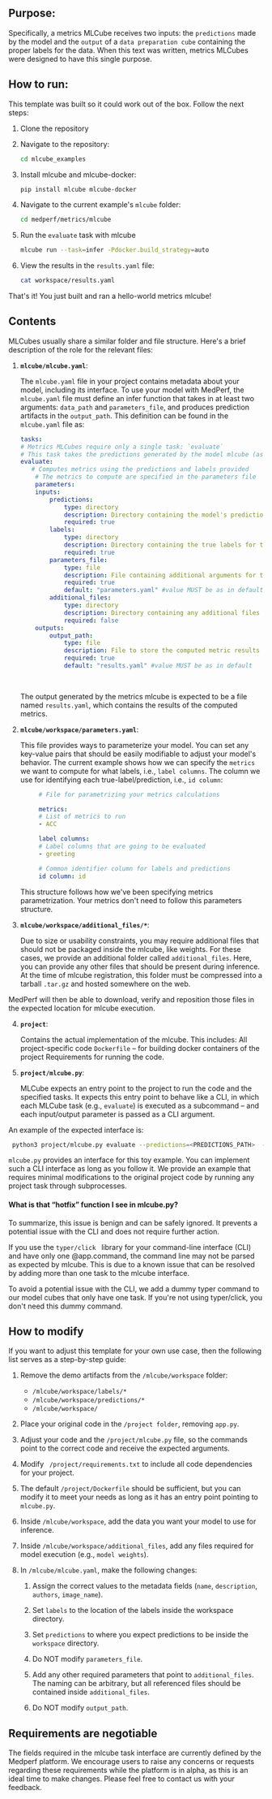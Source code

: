 ## Purpose:
Specifically, a metrics MLCube receives two inputs: the `predictions` made by the model and the `output` of a `data preparation cube` containing the proper labels for the data. When this text was written, metrics MLCubes were designed to have this single purpose.

## How to run:
This template was built so it could work out of the box. Follow the next steps:

1. Clone the repository
2. Navigate to the repository:

   ```bash
   cd mlcube_examples
   ```
3. Install mlcube and mlcube-docker:

   ```bash
   pip install mlcube mlcube-docker
   ```
4. Navigate to the current example's `mlcube` folder:

   ```bash
   cd medperf/metrics/mlcube
   ```
5. Run the `evaluate` task with mlcube
   ```bash
   mlcube run --task=infer -Pdocker.build_strategy=auto
   ```
6. View the results in the `results.yaml` file:
   ```bash
   cat workspace/results.yaml
   ```
That's it! You just built and ran a hello-world metrics mlcube!

## Contents

MLCubes usually share a similar folder and file structure. Here's a brief description of the role for the relevant files:

1. __`mlcube/mlcube.yaml`__: 
   
   The `mlcube.yaml` file in your project contains metadata about your model, including its interface. To use your model with MedPerf, the `mlcube.yaml` file must define an infer function that takes in at least two arguments: `data_path` and `parameters_file`, and produces prediction artifacts in the `output_path`. This definition can be found in the `mlcube.yaml` file as:

    ```yml
    tasks:
    # Metrics MLCubes require only a single task: `evaluate`
    # This task takes the predictions generated by the model mlcube (as a directory)
    evaluate:
       # Computes metrics using the predictions and labels provided
        # The metrics to compute are specified in the parameters file
        parameters:
        inputs: 
            predictions:
                type: directory
                description: Directory containing the model's predictions
                required: true
            labels:
                type: directory
                description: Directory containing the true labels for the data
                required: true
            parameters_file:
                type: file
                description: File containing additional arguments for the metric computation
                required: true
                default: "parameters.yaml" #value MUST be as in default]
            additional_files:
                type: directory
                description: Directory containing any additional files needed for the task
                required: false
        outputs: 
            output_path: 
                type: file
                description: File to store the computed metric results
                required: true
                default: "results.yaml" #value MUST be as in default
            
            
    ```



    The output generated by the metrics mlcube is expected to be a file named `results.yaml`, which contains the results of the computed metrics.

2. __`mlcube/workspace/parameters.yaml`__:

   This file provides ways to parameterize your model. You can set any key-value pairs that should be easily modifiable to adjust your model's behavior. The current example shows how we can specify the `metrics ` we want to compute for what labels, i.e., `label columns`. The column we use for identifying each true-label/prediction, i.e., `id column`:

   ```yml
        # File for parametrizing your metrics calculations

        metrics:
        # List of metrics to run
        - ACC

        label columns:
        # Label columns that are going to be evaluated
        - greeting

        # Common identifier column for labels and predictions
        id column: id
   ```

   This structure follows how we've been specifying metrics parametrization. Your metrics don't need to follow this parameters structure.

3. __`mlcube/workspace/additional_files/*`__:
   
   Due to size or usability constraints, you may require additional files that should not be packaged inside the mlcube, like weights. For these cases, we provide an additional folder called `additional_files`. 
Here, you can provide any other files that should be present during inference. At the time of mlcube registration, this folder must be compressed into a tarball `.tar.gz` and hosted somewhere on the web. 

MedPerf will then be able to download, verify and reposition those files in the expected location for mlcube execution. 



4. __`project`__: 
   
    Contains the actual implementation of the mlcube. This includes:
All project-specific code 
`Dockerfile` – for building docker containers of the project 
Requirements for running the code.

5. __`project/mlcube.py`__:
   
   MLCube expects an entry point to the project to run the code and the specified tasks. It expects this entry point to behave like a CLI, in which each MLCube task (e.g., `evaluate`) is executed as a subcommand – and each input/output parameter is passed as a CLI argument. 

An example of the expected interface is:

   ```bash
    python3 project/mlcube.py evaluate --predictions=<PREDICTIONS_PATH>  --labels=<LABELS_PATH> --parameters_file=<PARAMETERS_FILE> --output_path=<OUTPUT_PATH>
   ```

   `mlcube.py` provides an interface for this toy example. You can implement such a CLI interface as long as you follow it. We provide an example that requires minimal modifications to the original project code by running any project task through subprocesses.

   #### __What is that “hotfix” function I see in mlcube.py?__

To summarize, this issue is benign and can be safely ignored. It prevents a potential issue with the CLI and does not require further action.

If you use the `typer/click ` library for your command-line interface (CLI) and have only one @app.command, the command line may not be parsed as expected by mlcube. This is due to a known issue that can be resolved by adding more than one task to the mlcube interface.

To avoid a potential issue with the CLI, we add a dummy typer command to our model cubes that only have one task. If you're not using typer/click, you don't need this dummy command.

## How to modify

If you want to adjust this template for your own use case, then the following list serves as a step-by-step guide:

1. Remove the demo artifacts from the `/mlcube/workspace` folder:
     - `/mlcube/workspace/labels/*`
     - `/mlcube/workspace/predictions/*`
     - `/mlcube/workspace/`

2. Place your original code in the `/project folder`, removing `app.py`.

3. Adjust your code and the `/project/mlcube.py` file, so the commands point to the correct code and receive the expected arguments.
4. Modify ` /project/requirements.txt` to include all code dependencies for your project.
5. The default `/project/Dockerfile` should be sufficient, but you can modify it to meet your needs as long as it has an entry point pointing to `mlcube.py`.
6. Inside `/mlcube/workspace`, add the data you want your model to use for inference.
7. Inside `/mlcube/workspace/additional_files`, add any files required for model execution (e.g., `model weights`).

8. In `/mlcube/mlcube.yaml`, make the following changes:

   1. Assign the correct values to the metadata fields (`name`, `description`, `authors`, `image_name`).
   2. Set `labels` to the location of the labels inside the workspace directory.

   3. Set `predictions` to where you expect predictions to be inside the `workspace` directory.
   4. Do NOT modify `parameters_file`.
   5. Add any other required parameters that point to `additional_files`. The naming can be arbitrary, but all referenced files should be contained inside `additional_files`.
   6. Do NOT modify `output_path`.

## Requirements are negotiable
The fields required in the mlcube task interface are currently defined by the Medperf platform. We encourage users to raise any concerns or requests regarding these requirements while the platform is in alpha, as this is an ideal time to make changes. Please feel free to contact us with your feedback.